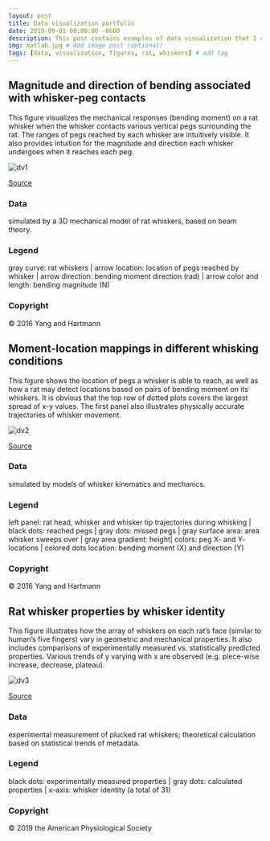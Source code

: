 ```yaml
---
layout: post
title: Data visualization portfolio
date: 2019-09-01 00:00:00 -0600
description: This post contains examples of data visualization that I completed using MATLAB during my PhD. # Add post description (optional)
img: matlab.jpg # Add image post (optional)
tags: [data, visualization, figures, rat, whiskers] # add tag
---
```


## Magnitude and direction of bending associated with whisker-peg contacts
This figure visualizes the mechanical responses (bending moment) on a rat whisker when the whisker contacts various vertical pegs surrounding the rat. The ranges of pegs reached by each whisker are intuitively visible. It also provides intuition for the magnitude and direction each whisker undergoes when it reaches each peg.

![dv1]({{site.baseurl}}/assets/img/dv1.jpg)

[Source](https://www.frontiersin.org/articles/10.3389/fnbeh.2016.00145/full)

### Data 
simulated by a 3D mechanical model of rat whiskers, based on beam theory.
### Legend
gray curve: rat whiskers | arrow location: location of pegs reached by whisker | arrow direction: bending moment direction (rad) | arrow color and length: bending magnitude (N)
### Copyright
© 2016 Yang and Hartmann



## Moment-location mappings in different whisking conditions
This figure shows the location of pegs a whisker is able to reach, as well as how a rat may detect locations based on pairs of bending moment on its whiskers. It is obvious that the top row of dotted plots covers the largest spread of x-y values. The first panel also illustrates physically accurate trajectories of whisker movement.

![dv2]({{site.baseurl}}/assets/img/dv2.jpg)

[Source](https://www.frontiersin.org/articles/10.3389/fnbeh.2016.00145/full)

### Data
simulated by models of whisker kinematics and mechanics.
### Legend
left panel: rat head, whisker and whisker tip trajectories during whisking | black dots: reached pegs | gray dots: missed pegs | gray surface area: area whisker sweeps over | gray area gradient: height| colors: peg X- and Y- locations | colored dots location: bending moment (X) and direction (Y)
### Copyright
© 2016 Yang and Hartmann



## Rat whisker properties by whisker identity
This figure illustrates how the array of whiskers on each rat’s face (similar to human’s five fingers) vary in geometric and mechanical properties. It also includes comparisons of experimentally measured vs. statistically predicted properties. Various trends of y varying with x are observed (e.g. piece-wise increase, decrease, plateau).

![dv3]({{site.baseurl}}/assets/img/dv3.jpg)

[Source](https://journals.physiology.org/doi/full/10.1152/jn.00869.2016)

### Data
experimental measurement of plucked rat whiskers; theoretical calculation based on statistical trends of metadata.
### Legend
black dots: experimentally measured properties | gray dots: calculated properties | x-axis: whisker identity (a total of 31)
### Copyright
© 2019 the American Physiological Society
